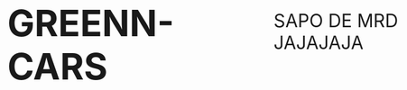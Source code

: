 # GREENN-CARS
<!DOCTYPE html>
<html lang="es">
<head>
  <meta charset="UTF-8">
  <title>Mensaje</title>
  <style>
    body {
      display: flex;
      justify-content: center;
      align-items: center;
      height: 100vh;
      font-size: 2rem;
      background-color: #fdfdfd;
    }
  </style>
</head>
<body>
  SAPO DE MRD JAJAJAJA
</body>
</html>
